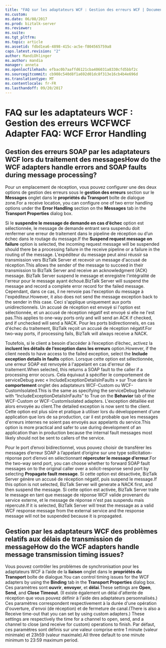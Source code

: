 ```yaml
---
title: "FAQ sur les adaptateurs WCF : Gestion des erreurs WCF | Documents Microsoft"
ms.custom: 
ms.date: 06/08/2017
ms.prod: biztalk-server
ms.reviewer: 
ms.suite: 
ms.tgt_pltfrm: 
ms.topic: article
ms.assetid: fdbd1ea6-4898-415c-ac5e-f804565759a8
caps.latest.revision: "2"
author: MandiOhlinger
ms.author: mandia
manager: anneta
ms.openlocfilehash: efbac0b7aaffd6121cba406031a8330cfd5bbf2c
ms.sourcegitcommit: cb908c540d8f1a692d01dc8f313e16cb4b4e696d
ms.translationtype: MT
ms.contentlocale: fr-FR
ms.lasthandoff: 09/20/2017
---
```

# <a name="wcf-adapter-faq-wcf-error-handling"></a><span data-ttu-id="a185b-102">FAQ sur les adaptateurs WCF : Gestion des erreurs WCF</span><span class="sxs-lookup"><span data-stu-id="a185b-102">WCF Adapter FAQ: WCF Error Handling</span></span>
## <a name="how-do-the-wcf-adapters-handle-errors-and-soap-faults-during-message-processing"></a><span data-ttu-id="a185b-103">Gestion des erreurs SOAP par les adaptateurs WCF lors du traitement des messages</span><span class="sxs-lookup"><span data-stu-id="a185b-103">How do the WCF adapters handle errors and SOAP faults during message processing?</span></span>  
 <span data-ttu-id="a185b-104">Pour un emplacement de réception, vous pouvez configurer une des deux options de gestion des erreurs sous le **gestion des erreurs** section sur le **Messages** onglet dans le **propriétés du Transport** boîte de dialogue zone.</span><span class="sxs-lookup"><span data-stu-id="a185b-104">For a receive location, you can configure one of two error handling options under the **Error Handling** section on the **Messages** tab in the **Transport Properties** dialog box.</span></span>  
  
 <span data-ttu-id="a185b-105">Si le **suspendre le message de demande en cas d’échec** option est sélectionnée, le message de demande entrant sera suspendu doit renfermer une erreur de traitement dans le pipeline de réception ou d’un échec dans le routage du message.</span><span class="sxs-lookup"><span data-stu-id="a185b-105">If the **Suspend request message on failure** option is selected, the incoming request message will be suspended should there be a processing failure in the receive pipeline or a failure in the routing of the message.</span></span> <span data-ttu-id="a185b-106">L'expéditeur du message peut ainsi réussir sa transmission vers BizTalk Server et recevoir un message d'accusé de réception.</span><span class="sxs-lookup"><span data-stu-id="a185b-106">This allows the sender of the message to succeed in their transmission to BizTalk Server and receive an acknowledgment (ACK) message.</span></span> <span data-ttu-id="a185b-107">BizTalk Server suspend le message et enregistre l'intégralité de l'erreur pour le message ayant échoué.</span><span class="sxs-lookup"><span data-stu-id="a185b-107">BizTalk Server will suspend the message and record a complete error record for the failed message.</span></span> <span data-ttu-id="a185b-108">Cependant, dans ce cas, il ne renvoie pas l'exception du message à l'expéditeur.</span><span class="sxs-lookup"><span data-stu-id="a185b-108">However, it also does not send the message exception back to the sender in this case.</span></span> <span data-ttu-id="a185b-109">Ceci s'applique uniquement aux ports unidirectionnels. Un accusé de réception est envoyé si l'option est sélectionnée, et un accusé de réception négatif est envoyé si elle ne l'est pas.</span><span class="sxs-lookup"><span data-stu-id="a185b-109">This applies to one-way ports only and will send an ACK if checked, and if unchecked will send a NACK.</span></span> <span data-ttu-id="a185b-110">Pour les ports bidirectionnels, en cas d'échec du traitement, BizTalk reçoit un accusé de réception négatif.</span><span class="sxs-lookup"><span data-stu-id="a185b-110">For two-way ports, if processing fails, BizTalk will always receive a NACK.</span></span>  
  
 <span data-ttu-id="a185b-111">Toutefois, si le client a besoin d’accéder à l’exception d’échec, activez la **incluent les détails de l’exception dans les erreurs** option.</span><span class="sxs-lookup"><span data-stu-id="a185b-111">However, if the client needs to have access to the failed exception, select the **Include exception details in faults** option.</span></span> <span data-ttu-id="a185b-112">Lorsque cette option est sélectionnée, une erreur SOAP est renvoyée à l'appelant en cas d'erreur de traitement.</span><span class="sxs-lookup"><span data-stu-id="a185b-112">When selected, this returns a SOAP fault to the caller if a processing error occurs.</span></span> <span data-ttu-id="a185b-113">Cela équivaut à spécifier le comportement de serviceDebug avec « IncludeExceptionDetailsInFaults » sur True dans le **comportement** onglet des adaptateurs WCF-Custom ou WCF-CustomIsolated.</span><span class="sxs-lookup"><span data-stu-id="a185b-113">This is the same as specifying the serviceDebug behavior with “IncludeExceptionDetailsInFaults” to True on the **Behavior** tab of the WCF-Custom or WCF-CustomIsolated adapters.</span></span> <span data-ttu-id="a185b-114">L'exception détaillée est alors envoyée au client.</span><span class="sxs-lookup"><span data-stu-id="a185b-114">The detailed exception is now sent to the client.</span></span> <span data-ttu-id="a185b-115">Cette option est plus sûre et pratique à utiliser lors du développement d'une application que lors de sa production, car il est probable que les messages d'erreurs internes ne soient pas envoyés aux appelants du service.</span><span class="sxs-lookup"><span data-stu-id="a185b-115">This option is more practical and safer to use during development of an application than in production because the internal fault messages most likely should not be sent to callers of the service.</span></span>  
  
 <span data-ttu-id="a185b-116">Pour le port d’envoi bidirectionnel, vous pouvez choisir de transférer les messages d’erreur SOAP à l’appelant d’origine sur une type sollicitation-réponse port d’envoi en sélectionnant **répercuter le message d’erreur**.</span><span class="sxs-lookup"><span data-stu-id="a185b-116">For the two-way send port, you can choose whether to forward SOAP fault messages on to the original caller over a solicit-response send port by selecting **Propagate fault message**.</span></span> <span data-ttu-id="a185b-117">Si cette option est désactivée, BizTalk Server génère un accusé de réception négatif, puis suspend le message.</span><span class="sxs-lookup"><span data-stu-id="a185b-117">If this option is not selected, BizTalk Server will generate a NACK first, and then suspend the message.</span></span> <span data-ttu-id="a185b-118">Si cette option est activée, BizTalk Server traite le message en tant que message de réponse WCF valide provenant du service externe, et le message de réponse n'est pas suspendu mais répercuté.</span><span class="sxs-lookup"><span data-stu-id="a185b-118">If it is selected, BizTalk Server will treat the message as a valid WCF response message from the external service and the response message will not be suspended because it is propagated.</span></span>  
  
## <a name="how-do-the-wcf-adapters-handle-message-transmission-timing-issues"></a><span data-ttu-id="a185b-119">Gestion par les adaptateurs WCF des problèmes relatifs aux délais de transmission de message</span><span class="sxs-lookup"><span data-stu-id="a185b-119">How do the WCF adapters handle message transmission timing issues?</span></span>  
 <span data-ttu-id="a185b-120">Vous pouvez contrôler les problèmes de synchronisation pour les adaptateurs WCF à l’aide de la **liaison** onglet dans le **propriétés du Transport** boîte de dialogue.</span><span class="sxs-lookup"><span data-stu-id="a185b-120">You can control timing issues for the WCF adapters by using the **Binding** tab in the **Transport Properties** dialog box.</span></span> <span data-ttu-id="a185b-121">Ces paramètres sont **ouvrir**, **envoyer**, et **délai**.</span><span class="sxs-lookup"><span data-stu-id="a185b-121">These settings are **Open**, **Send**, and **Close Timeout**.</span></span> <span data-ttu-id="a185b-122">(Il existe également un délai d'attente de réception que vous pouvez définir à l'aide des adaptateurs personnalisés.) Ces paramètres correspondent respectivement à la durée d'une opération d'ouverture, d'envoi (de réception) et de fermeture de canal.</span><span class="sxs-lookup"><span data-stu-id="a185b-122">(There is also a Receive time-out that you can set by using custom adapters.) These settings are respectively the time for a channel to open, send, and a channel to close (and receive for custom) operations to finish.</span></span> <span data-ttu-id="a185b-123">Par défaut, ces paramètres sont définis sur une valeur comprise entre 1 minute (valeur minimale) et 23h59 (valeur maximale).</span><span class="sxs-lookup"><span data-stu-id="a185b-123">All three default to one minute minimum to 23:59 maximum period.</span></span>